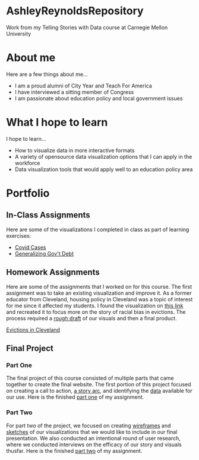 # AshleyReynoldsRepository
Work from my Telling Stories with Data course at Carnegie Mellon University

# About me
Here are a few things about me...

- I am a proud alumni of City Year and Teach For America
- I have interviewed a sitting member of Congress
- I am passionate about education policy and local government issues

# What I hope to learn
I hope to learn...

- How to visualize data in more interactive formats 
- A variety of opensource data visualization options that I can apply in the workforce 
- Data visualization tools that would apply well to an education policy area

# Portfolio

## In-Class Assignments

Here are some of the visualizations I completed in class as part of learning exercises:
- [Covid Cases](https://areyn258.github.io/AshleyReynoldsRepository/page2.html)
- [Generalizing Gov't Debt](https://areyn258.github.io/AshleyReynoldsRepository/dataviz2.html)

## Homework Assignments

Here are some of the assignments that I worked on for this course.  The first assignment was to take an existing visualization and improve it.  As a former educator from Cleveland, housing policy in Cleveland was a topic of interest for me since it affected my students.  I found the visualization on [this link](https://github.com/areyn258/AshleyReynoldsRepository/blob/main/test1.jpg) and recreated it to focus more on the story of racial bias in evictions.  The process required a [rough draft](https://github.com/areyn258/AshleyReynoldsRepository/blob/main/IMG_2606.jpg) of our visuals and then a final product. 

[Evictions in Cleveland](https://github.com/areyn258/AshleyReynoldsRepository/blob/main/Assignments3%264.md)

## Final Project 

### Part One

The final project of this course consisted of multiple parts that came together to create the final website.  The first portion of this project focused on creating a call to action, [a story arc](https://github.com/areyn258/AshleyReynoldsRepository/blob/main/Story%20arc%201.jpg), and identifying the [data](https://github.com/areyn258/AshleyReynoldsRepository/blob/main/Broadband%20Availability%20map%20data.zip) available for our use.  Here is the finished [part one](https://github.com/areyn258/AshleyReynoldsRepository/blob/main/final_project_AshleyReynolds.md) of my assignment.

### Part Two

For part two of the project, we focused on creating [wireframes](https://github.com/areyn258/AshleyReynoldsRepository/blob/main/Sketches%202.jpg) and [sketches](https://github.com/areyn258/AshleyReynoldsRepository/blob/main/Sketches%201.jpg) of our visualizations that we would like to include in our final presentation.  We also conducted an intentional round of user research, where we conducted interviews on the efficacy of our story and visuals thusfar.  Here is the finished [part two](https://github.com/areyn258/AshleyReynoldsRepository/blob/main/Final_Project_Part2.md) of my assignment.


